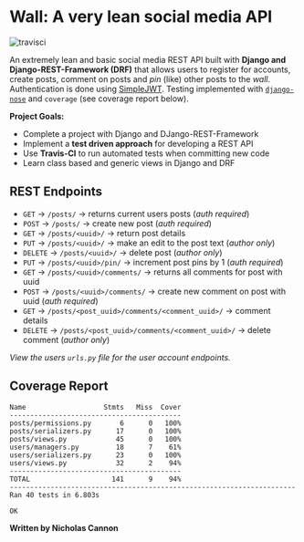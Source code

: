 # Wall: A very lean social media API

![travisci](https://travis-ci.com/nicholascannon1/wall.svg?branch=master)

An extremely lean and basic social media REST API built with **Django and Django-REST-Framework (DRF)** that allows users to register for accounts, create posts, comment on posts and _pin_ (like) other posts to the _wall_. Authentication is done using [SimpleJWT](https://github.com/SimpleJWT/django-rest-framework-simplejwt). Testing implemented with [`django-nose`](https://github.com/jazzband/django-nose) and `coverage` (see coverage report below).

**Project Goals:**

- Complete a project with Django and DJango-REST-Framework
- Implement a **test driven approach** for developing a REST API
- Use **Travis-CI** to run automated tests when committing new code
- Learn class based and generic views in Django and DRF

## REST Endpoints

- `GET` -> `/posts/` -> returns current users posts (_auth required_)
- `POST` -> `/posts/` -> create new post (_auth required_)
- `GET` -> `/posts/<uuid>/` -> return post details
- `PUT` -> `/posts/<uuid>/` -> make an edit to the post text (_author only_)
- `DELETE` -> `/posts/<uuid>/` -> delete post (_author only_)
- `PUT` -> `/posts/<uuid>/pin/` -> increment post pins by 1 (_auth required_)
- `GET` -> `/posts/<uuid>/comments/` -> returns all comments for post with uuid
- `POST` -> `/posts/<uuid>/comments/` -> create new comment on post with uuid (_auth required_)
- `GET` -> `/posts/<post_uuid>/comments/<comment_uuid>/` -> comment details
- `DELETE` -> `/posts/<post_uuid>/comments/<comment_uuid>/` -> delete comment (_author only_)

_View the users `urls.py` file for the user account endpoints._

## Coverage Report

```
Name                   Stmts   Miss  Cover
------------------------------------------
posts/permissions.py       6      0   100%
posts/serializers.py      17      0   100%
posts/views.py            45      0   100%
users/managers.py         18      7    61%
users/serializers.py      23      0   100%
users/views.py            32      2    94%
------------------------------------------
TOTAL                    141      9    94%
----------------------------------------------------------------------
Ran 40 tests in 6.803s

OK
```

**Written by Nicholas Cannon**

